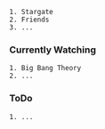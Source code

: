 ```
1. Stargate
2. Friends
3. ...
```
### Currently Watching
```
1. Big Bang Theory
2. ...
```
### ToDo
```
1. ...
```
